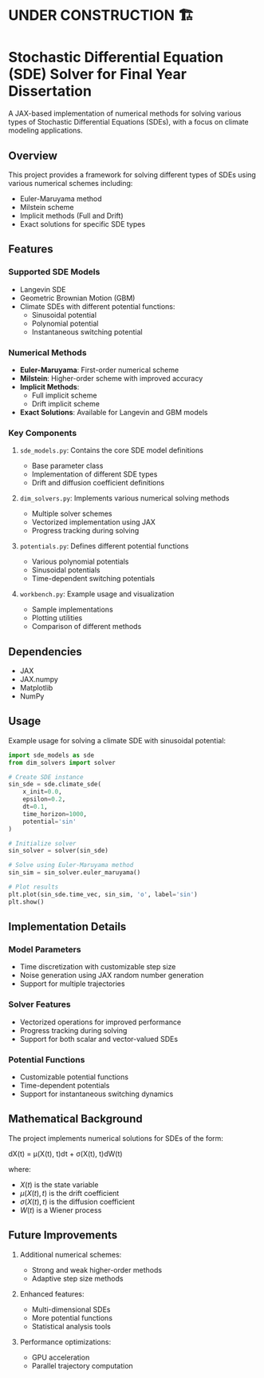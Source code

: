 # UNDER CONSTRUCTION 🏗️
# Stochastic Differential Equation (SDE) Solver for Final Year Dissertation

A JAX-based implementation of numerical methods for solving various types of Stochastic Differential Equations (SDEs), with a focus on climate modeling applications.

## Overview

This project provides a framework for solving different types of SDEs using various numerical schemes including:
- Euler-Maruyama method
- Milstein scheme
- Implicit methods (Full and Drift)
- Exact solutions for specific SDE types

## Features

### Supported SDE Models
- Langevin SDE
- Geometric Brownian Motion (GBM)
- Climate SDEs with different potential functions:
  - Sinusoidal potential
  - Polynomial potential
  - Instantaneous switching potential

### Numerical Methods
- **Euler-Maruyama**: First-order numerical scheme
- **Milstein**: Higher-order scheme with improved accuracy
- **Implicit Methods**: 
  - Full implicit scheme
  - Drift implicit scheme
- **Exact Solutions**: Available for Langevin and GBM models

### Key Components

1. `sde_models.py`: Contains the core SDE model definitions
   - Base parameter class
   - Implementation of different SDE types
   - Drift and diffusion coefficient definitions

2. `dim_solvers.py`: Implements various numerical solving methods
   - Multiple solver schemes
   - Vectorized implementation using JAX
   - Progress tracking during solving

3. `potentials.py`: Defines different potential functions
   - Various polynomial potentials
   - Sinusoidal potentials
   - Time-dependent switching potentials

4. `workbench.py`: Example usage and visualization
   - Sample implementations
   - Plotting utilities
   - Comparison of different methods

## Dependencies

- JAX
- JAX.numpy
- Matplotlib
- NumPy

## Usage

Example usage for solving a climate SDE with sinusoidal potential:

```python
import sde_models as sde
from dim_solvers import solver

# Create SDE instance
sin_sde = sde.climate_sde(
    x_init=0.0,
    epsilon=0.2,
    dt=0.1,
    time_horizon=1000,
    potential='sin'
)

# Initialize solver
sin_solver = solver(sin_sde)

# Solve using Euler-Maruyama method
sin_sim = sin_solver.euler_maruyama()

# Plot results
plt.plot(sin_sde.time_vec, sin_sim, 'o', label='sin')
plt.show()
```

## Implementation Details

### Model Parameters
- Time discretization with customizable step size
- Noise generation using JAX random number generation
- Support for multiple trajectories

### Solver Features
- Vectorized operations for improved performance
- Progress tracking during solving
- Support for both scalar and vector-valued SDEs

### Potential Functions
- Customizable potential functions
- Time-dependent potentials
- Support for instantaneous switching dynamics

## Mathematical Background

The project implements numerical solutions for SDEs of the form:

dX(t) = μ(X(t), t)dt + σ(X(t), t)dW(t)

where:
- $X(t)$ is the state variable
- $\mu(X(t), t)$ is the drift coefficient
- $\sigma(X(t), t)$ is the diffusion coefficient
- $W(t)$ is a Wiener process

## Future Improvements

1. Additional numerical schemes:
   - Strong and weak higher-order methods
   - Adaptive step size methods

2. Enhanced features:
   - Multi-dimensional SDEs
   - More potential functions
   - Statistical analysis tools

3. Performance optimizations:
   - GPU acceleration
   - Parallel trajectory computation

